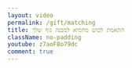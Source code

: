 ```yaml
---
layout: video
permalink: /gift/matching
title: התאמת לבוש מחמיא למבנה גוף שלך
className: no-padding
youtube: z7aoF8o79dc
comment: true
---
```

